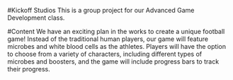 #Kickoff Studios
This is a group project for our Advanced Game Development class.

#Content
We have an exciting plan in the works to create a unique football game! Instead of the traditional human players, 
our game will feature microbes and white blood cells as the athletes. 
Players will have the option to choose from a variety of characters, including different types of microbes and boosters,
and the game will include progress bars to track their progress.
